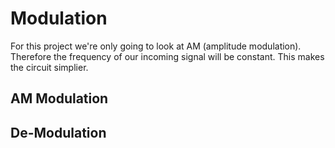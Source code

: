 # Modulation

For this project we're only going to look at AM (amplitude modulation). Therefore the frequency of our incoming signal will be constant. This makes the circuit simplier. 

## AM Modulation

## De-Modulation
